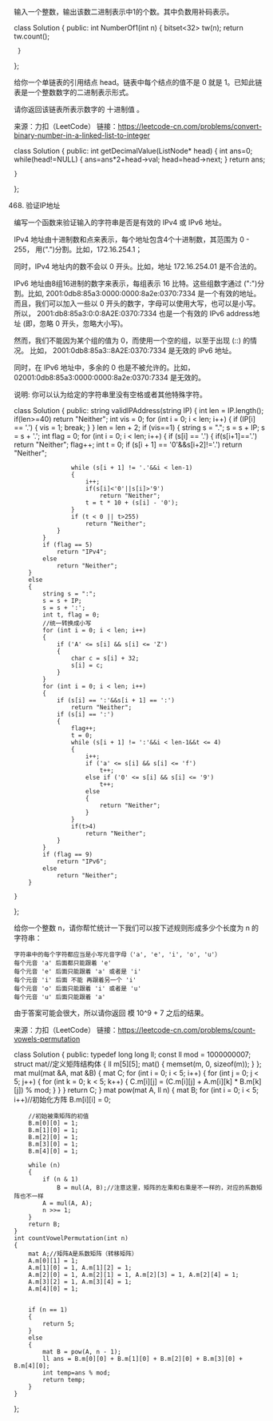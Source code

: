 输入一个整数，输出该数二进制表示中1的个数。其中负数用补码表示。

class Solution {
public:
     int  NumberOf1(int n) {
         bitset<32> tw(n);
             return tw.count();
         
     }
};


给你一个单链表的引用结点 head。链表中每个结点的值不是 0 就是 1。已知此链表是一个整数数字的二进制表示形式。

请你返回该链表所表示数字的 十进制值 。

来源：力扣（LeetCode）
链接：https://leetcode-cn.com/problems/convert-binary-number-in-a-linked-list-to-integer

class Solution {
public:
    int getDecimalValue(ListNode* head) {
        int ans=0;
        while(head!=NULL)
        {
            ans=ans*2+head->val;
            head=head->next;
        }
        return ans;

    }
};


468. 验证IP地址

编写一个函数来验证输入的字符串是否是有效的 IPv4 或 IPv6 地址。

IPv4 地址由十进制数和点来表示，每个地址包含4个十进制数，其范围为 0 - 255， 用(".")分割。比如，172.16.254.1；

同时，IPv4 地址内的数不会以 0 开头。比如，地址 172.16.254.01 是不合法的。

IPv6 地址由8组16进制的数字来表示，每组表示 16 比特。这些组数字通过 (":")分割。比如,  2001:0db8:85a3:0000:0000:8a2e:0370:7334 是一个有效的地址。而且，我们可以加入一些以 0 开头的数字，字母可以使用大写，也可以是小写。所以， 2001:db8:85a3:0:0:8A2E:0370:7334 也是一个有效的 IPv6 address地址 (即，忽略 0 开头，忽略大小写)。

然而，我们不能因为某个组的值为 0，而使用一个空的组，以至于出现 (::) 的情况。 比如， 2001:0db8:85a3::8A2E:0370:7334 是无效的 IPv6 地址。

同时，在 IPv6 地址中，多余的 0 也是不被允许的。比如， 02001:0db8:85a3:0000:0000:8a2e:0370:7334 是无效的。

说明: 你可以认为给定的字符串里没有空格或者其他特殊字符。

class Solution {
public:
	string validIPAddress(string IP) {
		int len = IP.length();
		if(len>=40)
			return "Neither";
		int vis = 0;
		for (int i = 0; i < len; i++)
		{
			if (IP[i] == '.')
			{
				vis = 1;
				break;
			}
		}
		len = len + 2;
		if (vis==1)
		{
			string s = ".";
			s = s + IP;
			s = s + '.';
			int flag = 0;
			for (int i = 0; i < len; i++)
			{
				if (s[i] == '.')
				{
					if(s[i+1]=='.')
						return "Neither";
					flag++;
					int t = 0;
					if (s[i + 1] == '0'&&s[i+2]!='.')
						return "Neither";
					
					while (s[i + 1] != '.'&&i < len-1)
					{
						i++;
						if(s[i]<'0'||s[i]>'9')
							return "Neither";
						t = t * 10 + (s[i] - '0');
					}
					if (t < 0 || t>255)
						return "Neither";
				}
			}
			if (flag == 5)
				return "IPv4";
			else
				return "Neither";
		}
		else
		{
			string s = ":";
			s = s + IP;
			s = s + ':';
			int t, flag = 0;
			//统一转换成小写
			for (int i = 0; i < len; i++)
			{
				if ('A' <= s[i] && s[i] <= 'Z')
				{
					char c = s[i] + 32;
					s[i] = c;
				}
			}
			for (int i = 0; i < len; i++)
			{
				if (s[i] == ':'&&s[i + 1] == ':')
					return "Neither";
				if (s[i] == ':')
				{
					flag++;
					t = 0;
					while (s[i + 1] != ':'&&i < len-1&&t <= 4)
					{
						i++;
						if ('a' <= s[i] && s[i] <= 'f')
							t++;
						else if ('0' <= s[i] && s[i] <= '9')
							t++;
						else
						{
							return "Neither";
						}
					}
					if(t>4)
						return "Neither";
				}
			}
			if (flag == 9)
				return "IPv6";
			else
				return "Neither";
		}

	}
};

给你一个整数 n，请你帮忙统计一下我们可以按下述规则形成多少个长度为 n 的字符串：

    字符串中的每个字符都应当是小写元音字母（'a', 'e', 'i', 'o', 'u'）
    每个元音 'a' 后面都只能跟着 'e'
    每个元音 'e' 后面只能跟着 'a' 或者是 'i'
    每个元音 'i' 后面 不能 再跟着另一个 'i'
    每个元音 'o' 后面只能跟着 'i' 或者是 'u'
    每个元音 'u' 后面只能跟着 'a'

由于答案可能会很大，所以请你返回 模 10^9 + 7 之后的结果。

来源：力扣（LeetCode）
链接：https://leetcode-cn.com/problems/count-vowels-permutation



class Solution {
public:
	typedef long long ll;
	const ll mod = 1000000007;
	struct mat//定义矩阵结构体
	{
		ll m[5][5];
		mat()
		{
			memset(m, 0, sizeof(m));
		}
	};
	mat mul(mat &A, mat &B)
	{
		mat C;
		for (int i = 0; i < 5; i++)
		{
			for (int j = 0; j < 5; j++)
			{
				for (int k = 0; k < 5; k++)
				{
					C.m[i][j] = (C.m[i][j] + A.m[i][k] * B.m[k][j]) % mod;
				}
			}
		}
		return C;
	}
	mat pow(mat A, ll n)
	{
		mat B;
		for (int i = 0; i < 5; i++)//初始化方阵
			B.m[i][i] = 0;

		//初始被乘矩阵的初值
		B.m[0][0] = 1;
		B.m[1][0] = 1;
		B.m[2][0] = 1;
		B.m[3][0] = 1;
		B.m[4][0] = 1;

		while (n)
		{
			if (n & 1)
				B = mul(A, B);//注意这里，矩阵的左乘和右乘是不一样的，对应的系数矩阵也不一样
			A = mul(A, A);
			n >>= 1;
		}
		return B;
	}
	int countVowelPermutation(int n) 
    {
		mat A;//矩阵A是系数矩阵（转移矩阵）
		A.m[0][1] = 1;
		A.m[1][0] = 1, A.m[1][2] = 1;
		A.m[2][0] = 1, A.m[2][1] = 1, A.m[2][3] = 1, A.m[2][4] = 1;
		A.m[3][2] = 1, A.m[3][4] = 1;
		A.m[4][0] = 1;


		if (n == 1)
		{
			return 5;
		}
		else
		{
			mat B = pow(A, n - 1);
			ll ans = B.m[0][0] + B.m[1][0] + B.m[2][0] + B.m[3][0] + B.m[4][0];
            int temp=ans % mod;
			return temp;
		}
	}

};